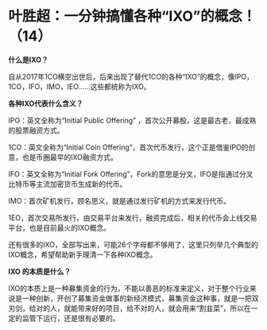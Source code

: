 # 叶胜超：一分钟搞懂各种“IXO”的概念！（14）

**什么是IXO？**

自从2017年1CO横空出世后，后来出现了替代1CO的各种“IXO”的概念，像IPO，1CO，IFO，IMO，IEO......这些都统称为IXO。

**各种IXO代表什么含义？**

IPO：英文全称为“Initial Public Offering” ，首次公开募股，这是最古老，最成熟的股票融资方式。

1CO：英文全称为“Initial Coin Offering”，首次代币发行，这个正是借鉴IPO的创意，也是币圈最早的IXO融资方式。

IFO：英文全称为“Initial Fork Offering”，Fork的意思是分叉，IFO是指通过分叉比特币等主流加密货币生成新的代币。

IMO：首次矿机发行，顾名思义，就是通过发行矿机的方式来发行代币。

1EO，首次交易所发行，由交易平台来发行，融资完成后，相关的代币会上线交易平台，也是目前最火的IXO概念。

还有很多的IXO，全部写出来，可能26个字母都不够用了，这里只列举几个典型的IXO概念，希望帮助新手理清一下各种IXO概念。



**IXO 的本质是什么？**



IXO的本质上是一种募集资金的行为，不能以善恶的标准来定义，对于整个行业来说是一种创新，开创了募集资金做事的新经济模式，募集资金这种事，就是一把双刃剑，给对的人，就能带来好的项目，给不对的人，就会用来“割韭菜”，所以在一定的监管下运行，还是很有必要的。
